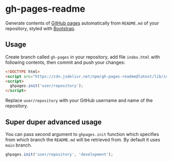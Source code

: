 # gh-pages-readme

Generate contents of [GitHub pages] automatically from `README.md` of your
repository, styled with [Bootstrap].

[GitHub pages]: https://pages.github.com
[Bootstrap]: https://getbootstrap.com

## Usage

Create branch called `gh-pages` in your repository, add file `index.html`
with following contents, then commit and push your changes:

```html
<!DOCTYPE html>
<script src="https://cdn.jsdelivr.net/npm/gh-pages-readme@latest/lib/index.js"></script>
<script>
  ghpages.init('user/repository');
</script>
```

Replace `user/repository` with your GitHub username and name of the repository.

## Super duper advanced usage

You can pass second argument to `ghpages.init` function which specifies from
which branch the `README.md` will be retrieved from. By default it uses `main`
branch.

```javascript
ghpages.init('user/repository', 'development');
```
